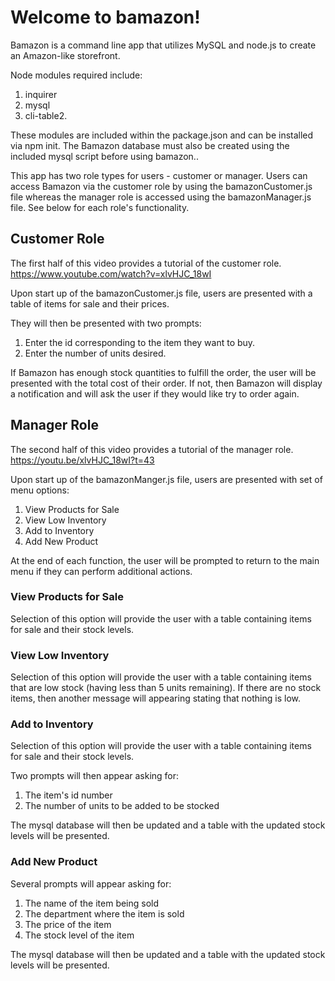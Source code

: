 #  Welcome to bamazon!
Bamazon is a command line app that utilizes MySQL and node.js to create an Amazon-like storefront. 

Node modules required include:
1. inquirer
2. mysql
3. cli-table2. 

These modules are included within the package.json and can be installed via npm init. The Bamazon database must also be created using the included mysql script before using bamazon..

This app has two role types for users - customer or manager. Users can access Bamazon via the customer role by using the bamazonCustomer.js file whereas the manager role is accessed using the bamazonManager.js file. See below for each role's functionality.



## Customer Role
The first half of this video provides a tutorial of the customer role. 
https://www.youtube.com/watch?v=xlvHJC_18wI


Upon start up of the bamazonCustomer.js file, users are presented with a table of items for sale and their prices.

They will then be presented with two prompts:

1. Enter the id corresponding to the item they want to buy.
2. Enter the number of units desired. 

If Bamazon has enough stock quantities to fulfill the order, the user will be presented with the total cost of their order. 
If not, then Bamazon will display a notification and will ask the user if they would like try to order again.



## Manager Role
The second half of this video provides a tutorial of the manager role. 
https://youtu.be/xlvHJC_18wI?t=43

Upon start up of the bamazonManger.js file, users are presented with set of menu options:

1. View Products for Sale
2. View Low Inventory
3. Add to Inventory
4. Add New Product

At the end of each function, the user will be prompted to return to the main menu if they can perform additional actions.

### View Products for Sale
Selection of this option will provide the user with a table containing items for sale and their stock levels. 

### View Low Inventory
Selection of this option will provide the user with a table containing items that are low stock (having less than 5 units remaining).
If there are no stock items, then another message will appearing stating that nothing is low.

### Add to Inventory
Selection of this option will provide the user with a table containing items for sale and their stock levels. 

Two prompts will then appear asking for:
1. The item's id number
2. The number of units to be added to be stocked

The mysql database will then be updated and a table with the updated stock levels will be presented.

### Add New Product
Several prompts will appear asking for:
1. The name of the item being sold
2. The department where the item is sold
3. The price of the item
4. The stock level of the item

The mysql database will then be updated and a table with the updated stock levels will be presented.
